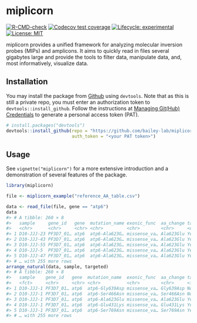 
<!-- README.md is generated from README.Rmd. Please edit that file -->

# miplicorn

<!-- badges: start -->

[![R-CMD-check](https://github.com/bailey-lab/miplicorn/workflows/R-CMD-check/badge.svg)](https://github.com/bailey-lab/miplicorn/actions)
[![Codecov test
coverage](https://codecov.io/gh/bailey-lab/miplicorn/branch/master/graph/badge.svg)](https://codecov.io/gh/bailey-lab/miplicorn?branch=master)
[![Lifecycle:
experimental](https://img.shields.io/badge/lifecycle-experimental-orange.svg)](https://lifecycle.r-lib.org/articles/stages.html#experimental)
[![License:
MIT](https://img.shields.io/badge/License-MIT-yellow.svg)](https://opensource.org/licenses/MIT)
<!-- badges: end -->

miplicorn provides a unified framework for analyzing molecular inversion
probes (MIPs) and amplicons. It aims to quickly read in files several
gigabytes large and provide the tools to filter data, manipulate data,
and, most informatively, visualize data.

## Installation

You may install the package from
[Github](https://github.com/bailey-lab/miplicorn) using `devtools`. Note
that as this is still a private repo, you must enter an authorization
token to `devtools::install_github`. Follow the instructions at
[Managing Git(Hub)
Credentials](https://usethis.r-lib.org/articles/articles/git-credentials.html)
to generate a personal access token (PAT).

``` r
# install.packages("devtools")
devtools::install_github(repo = "https://github.com/bailey-lab/miplicorn",
                         auth_token = "<your PAT token>")
```

## Usage

See `vignette("miplicorn")` for a more extensive introduction and a
demonstration of several features of the package.

``` r
library(miplicorn)

file <- miplicorn_example("reference_AA_table.csv")

data <- read_file(file, gene == "atp6")
data  
#> # A tibble: 260 × 8
#>   sample     gene_id   gene  mutation_name exonic_func  aa_change targeted value
#>   <chr>      <chr>     <chr> <chr>         <chr>        <chr>     <chr>    <chr>
#> 1 D10-JJJ-23 PF3D7_01… atp6  atp6-Ala623G… missense_va… Ala623Glu Yes      608.0
#> 2 D10-JJJ-43 PF3D7_01… atp6  atp6-Ala623G… missense_va… Ala623Glu Yes      20.0 
#> 3 D10-JJJ-55 PF3D7_01… atp6  atp6-Ala623G… missense_va… Ala623Glu Yes      158.0
#> 4 D10-JJJ-5  PF3D7_01… atp6  atp6-Ala623G… missense_va… Ala623Glu Yes      2.0  
#> 5 D10-JJJ-47 PF3D7_01… atp6  atp6-Ala623G… missense_va… Ala623Glu Yes      1.0  
#> # … with 255 more rows
arrange_natural(data, sample, targeted)
#> # A tibble: 260 × 8
#>   sample    gene_id   gene  mutation_name  exonic_func  aa_change targeted value
#>   <fct>     <chr>     <chr> <chr>          <chr>        <chr>     <fct>    <chr>
#> 1 D10-JJJ-1 PF3D7_01… atp6  atp6-Gly639Asp missense_va… Gly639Asp No       10.0 
#> 2 D10-JJJ-1 PF3D7_01… atp6  atp6-Ser466Asn missense_va… Ser466Asn No       2.0  
#> 3 D10-JJJ-1 PF3D7_01… atp6  atp6-Ala623Glu missense_va… Ala623Glu Yes      10.0 
#> 4 D10-JJJ-1 PF3D7_01… atp6  atp6-Glu431Lys missense_va… Glu431Lys Yes      5.0  
#> 5 D10-JJJ-1 PF3D7_01… atp6  atp6-Ser769Asn missense_va… Ser769Asn Yes      1.0  
#> # … with 255 more rows
```
